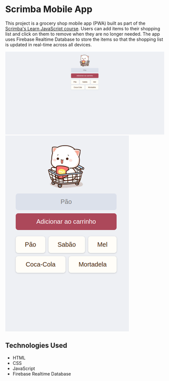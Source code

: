 # Scrimba Mobile App

This project is a grocery shop mobile app (PWA) built as part of the [Scrimba's Learn JavaScript course](https://v2.scrimba.com/learn-javascript-c0v). Users can add items to their shopping list and click on them to remove when they are no longer needed. 
The app uses Firebase Realtime Database to store the items so that the shopping list is updated in real-time across all devices.

![Desktop and Mobile App Screenshots](assets/mobile-app-desktop-sc.png) ![Mobile App Screenshot](assets/mobile-app-screenshot.png)


## Technologies Used
- HTML
- CSS
- JavaScript
- Firebase Realtime Database
